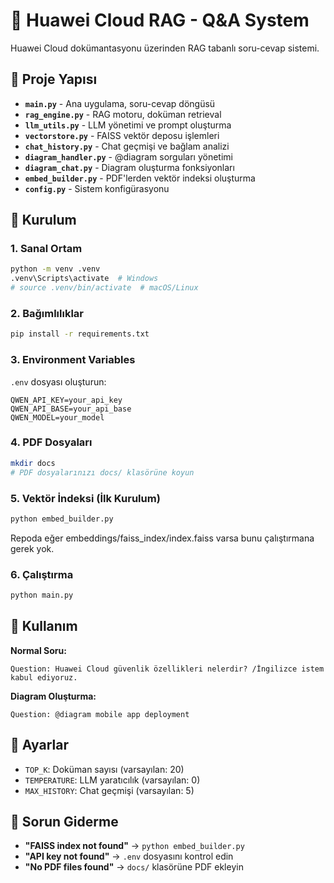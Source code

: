 # 🚀 Huawei Cloud RAG - Q&A System

Huawei Cloud dokümantasyonu üzerinden RAG tabanlı soru-cevap sistemi.

## 📁 Proje Yapısı

- **`main.py`** - Ana uygulama, soru-cevap döngüsü
- **`rag_engine.py`** - RAG motoru, doküman retrieval
- **`llm_utils.py`** - LLM yönetimi ve prompt oluşturma
- **`vectorstore.py`** - FAISS vektör deposu işlemleri
- **`chat_history.py`** - Chat geçmişi ve bağlam analizi
- **`diagram_handler.py`** - @diagram sorguları yönetimi
- **`diagram_chat.py`** - Diagram oluşturma fonksiyonları
- **`embed_builder.py`** - PDF'lerden vektör indeksi oluşturma
- **`config.py`** - Sistem konfigürasyonu

## 🚀 Kurulum

### 1. Sanal Ortam
```bash
python -m venv .venv
.venv\Scripts\activate  # Windows
# source .venv/bin/activate  # macOS/Linux
```

### 2. Bağımlılıklar
```bash
pip install -r requirements.txt
```

### 3. Environment Variables
`.env` dosyası oluşturun:
```env
QWEN_API_KEY=your_api_key
QWEN_API_BASE=your_api_base
QWEN_MODEL=your_model
```

### 4. PDF Dosyaları
```bash
mkdir docs
# PDF dosyalarınızı docs/ klasörüne koyun
```

### 5. Vektör İndeksi (İlk Kurulum)
```bash
python embed_builder.py
```
Repoda eğer embeddings/faiss_index/index.faiss varsa bunu çalıştırmana gerek yok.

### 6. Çalıştırma
```bash
python main.py
```

## 🎯 Kullanım

**Normal Soru:**
```
Question: Huawei Cloud güvenlik özellikleri nelerdir? /İngilizce istem kabul ediyoruz.
```

**Diagram Oluşturma:**
```
Question: @diagram mobile app deployment
```

## 🔧 Ayarlar

- `TOP_K`: Doküman sayısı (varsayılan: 20)
- `TEMPERATURE`: LLM yaratıcılık (varsayılan: 0)
- `MAX_HISTORY`: Chat geçmişi (varsayılan: 5)

## 🐛 Sorun Giderme

- **"FAISS index not found"** → `python embed_builder.py`
- **"API key not found"** → `.env` dosyasını kontrol edin
- **"No PDF files found"** → `docs/` klasörüne PDF ekleyin